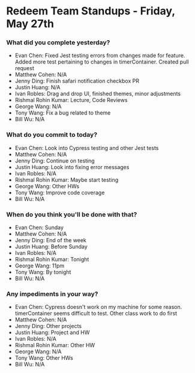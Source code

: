 # Redeem Team Standups - Friday, May 27th

### What did you complete yesterday?
- Evan Chen: Fixed Jest testing errors from changes made for feature. Added more test pertaining to changes in timerContainer. Created pull request
- Matthew Cohen: N/A
- Jenny Ding: Finish safari notification checkbox PR
- Justin Huang: N/A
- Ivan Robles: Drag and drop UI, finished themes, minor adjustments
- Rishmal Rohin Kumar: Lecture, Code Reviews
- George Wang: N/A
- Tony Wang: Fix a bug related to theme
- Bill Wu: N/A

### What do you commit to today?
- Evan Chen: Look into Cypress testing and other Jest tests
- Matthew Cohen: N/A
- Jenny Ding: Continue on testing
- Justin Huang: Look into fixing error messages
- Ivan Robles: N/A
- Rishmal Rohin Kumar: Maybe start testing
- George Wang: Other HWs
- Tony Wang: Improve code coverage
- Bill Wu: N/A

### When do you think you'll be done with that?
- Evan Chen: Sunday
- Matthew Cohen: N/A
- Jenny Ding: End of the week
- Justin Huang: Before Sunday
- Ivan Robles: N/A
- Rishmal Rohin Kumar: Tonight
- George Wang: 11pm
- Tony Wang: By tonight
- Bill Wu: N/A

### Any impediments in your way?
- Evan Chen: Cypress doesn't work on my machine for some reason. timerContainer seems difficult to test. Other class work to do first
- Matthew Cohen: N/A
- Jenny Ding: Other projects
- Justin Huang: Project and HW
- Ivan Robles: N/A
- Rishmal Rohin Kumar: Other HW
- George Wang: N/A
- Tony Wang: Other HWs
- Bill Wu: N/A